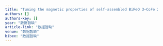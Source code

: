 ```yaml
---
title: "Tuning the magnetic properties of self-assembled BiFeO 3–CoFe 2 O 4 heteroepitaxy by magneto-structural coupling"
authors: []
authors-key: []
year: "数据暂缺"
article-link: "数据暂缺"
venue: "数据暂缺"
bibex: "数据暂缺"
---
```

